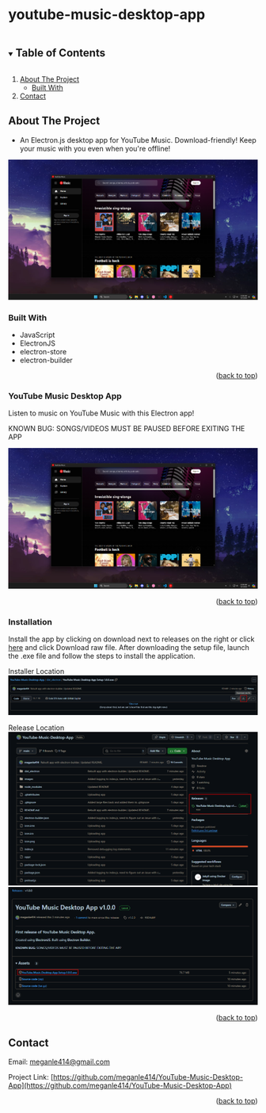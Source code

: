 # youtube-music-desktop-app
<!-- TABLE OF CONTENTS -->
<details open="open">
  <summary><h2 style="display: inline-block">Table of Contents</h2></summary>
  <ol>
    <li>
      <a href="#about-the-project">About The Project</a>
      <ul>
        <li><a href="#built-with">Built With</a></li>
      </ul>
    </li>
    <li><a href="#contact">Contact</a></li>
  </ol>
</details>

<!-- ABOUT THE PROJECT -->
## About The Project

* An Electron.js desktop app for YouTube Music. Download-friendly! Keep your music with you even when you're offline!

<img src="images/default.png">

### Built With

* JavaScript
* ElectronJS
* electron-store
* electron-builder

<p align="right">(<a href="#youtube-music-desktop-app">back to top</a>)</p>

### YouTube Music Desktop App

Listen to music on YouTube Music with this Electron app!

KNOWN BUG: SONGS/VIDEOS MUST BE PAUSED BEFORE EXITING THE APP

![Screenshot](https://github.com/meganle414/YouTube-Music-Desktop-App/blob/main/images/default.png?raw=true)

<p align="right">(<a href="#youtube-music-desktop-app">back to top</a>)</p>

### Installation

Install the app by clicking on download next to releases on the right or click <a href="https://github.com/meganle414/YouTube-Music-Desktop-App/tree/main/dist_electron/YouTube Music Desktop App Setup 1.0.0.exe">here</a> and click Download raw file. After downloading the setup file, launch the .exe file and follow the steps to install the application.

Installer Location<br>
![Screenshot](https://github.com/meganle414/YouTube-Music-Desktop-App/blob/main/images/installer_location.png?raw=true)<br>

Release Location<br>
![Screenshot](https://github.com/meganle414/YouTube-Music-Desktop-App/blob/main/images/release_location.png?raw=true)<br>
![Screenshot](https://github.com/meganle414/YouTube-Music-Desktop-App/blob/main/images/release_setup.png?raw=true)<br>

<p align="right">(<a href="#youtube-music-desktop-app">back to top</a>)</p>

<!-- CONTACT -->
## Contact

Email: meganle414@gmail.com

Project Link: [https://github.com/meganle414/YouTube-Music-Desktop-App](https://github.com/meganle414/YouTube-Music-Desktop-App)

[linkedin-url]: https://linkedin.com/in/meganle414/

<p align="right">(<a href="#youtube-music-desktop-app">back to top</a>)</p>